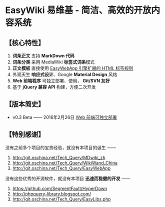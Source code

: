 # EasyWiki 易维基 - 简洁、高效的开放内容系统


## 【核心特性】

 1. **词条正文** 支持 **MarkDown 代码**
 2. **词条分类** 采用 MediaWiki **标签式词条**模式
 3. **正文模板** 直接使用 [EasyWebApp 引擎扩展的 HTML 标签规则](http://git.oschina.net/Tech_Query/EasyWebApp#三-数据填充)
 4. 外观天生 **响应式设计**、Google **Material Design** 风格
 5. **Web 前端程序** 可独立部署、使用， **Git/SVN 友好**
 6. 基于 **jQuery 兼容 API** 构建，方便二次开发


## 【版本简史】

 - v0.3 Beta —— 2016年2月26日  [Web 前端可独立部署](http://git.oschina.net/Tech_Query/EasyWiki/milestones/1)


## 【特别感谢】

没有之前多个项目的宝贵经验，就没有本项目的诞生 ——

 1. http://git.oschina.net/Tech_Query/MDwiki_zh
 2. http://git.oschina.net/Tech_Query/WikiWand_China
 3. http://git.oschina.net/Tech_Query/EasyWebApp

没有这些优秀的开源软件，就没有本项目 **迅速而稳健的开发** ——

 1. https://github.com/SegmentFault/HyperDown
 2. http://phpquery-library.blogspot.com/
 3. http://git.oschina.net/Tech_Query/EasyLibs.php